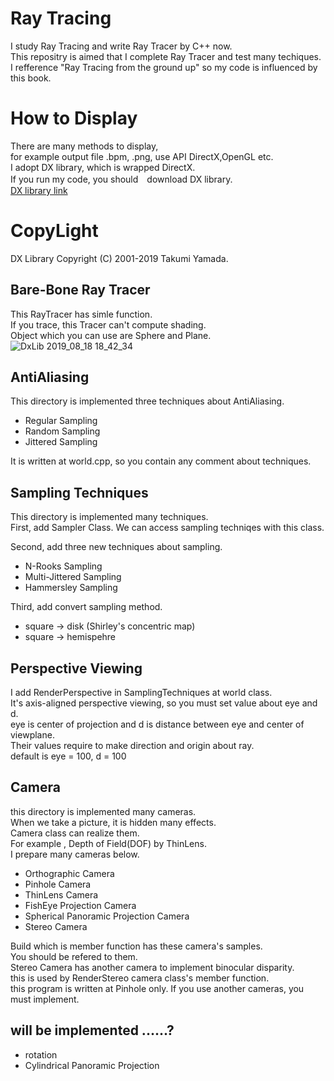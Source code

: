 # Ray Tracing
I study Ray Tracing and write Ray Tracer by C++ now.  
This repositry is aimed that I complete Ray Tracer and test many techiques.  
I refference "Ray Tracing from the ground up" so my code is influenced by this book.
# How to Display
There are many methods to display,   
for example output file .bpm, .png, use API DirectX,OpenGL etc.   
I adopt DX library, which is wrapped DirectX.   
If you run my code, you should　download DX library.  
[DX library link](https://dxlib.xsrv.jp/index.html)  
# CopyLight  
DX Library Copyright (C) 2001-2019 Takumi Yamada.
## Bare-Bone Ray Tracer
This RayTracer has simle function.  
If you trace, this Tracer can't compute shading.  
Object which you can use are Sphere and Plane.  
![DxLib 2019_08_18 18_42_34](https://user-images.githubusercontent.com/28126083/63223366-36aa8480-c1ef-11e9-9847-fbd02283add2.png)
## AntiAliasing
This directory is implemented three techniques about AntiAliasing.  
* Regular Sampling   
* Random Sampling  
* Jittered Sampling  

It is written at world.cpp, so you contain any comment about techniques.  
## Sampling Techniques
This directory is implemented many techniques.  
First, add Sampler Class. We can access sampling techniqes with this class.  

Second, add three new techniques about sampling.  
* N-Rooks Sampling 
* Multi-Jittered Sampling
* Hammersley Sampling  

Third, add convert sampling method.  
* square -> disk (Shirley's concentric map)
* square -> hemispehre

## Perspective Viewing
I add RenderPerspective in SamplingTechniques at world class.  
It's axis-aligned perspective viewing, so you must set value about eye and d.  
eye is center of projection and d is distance between eye and center of viewplane.  
Their values require to make direction and origin about ray.  
default is eye = 100, d = 100

## Camera
this directory is implemented many cameras.  
When we take a picture, it is hidden many effects.  
Camera class can realize them.  
For example , Depth of Field(DOF) by ThinLens.  
I prepare many cameras below.  

* Orthographic Camera
* Pinhole Camera
* ThinLens Camera
* FishEye Projection Camera
* Spherical Panoramic Projection Camera
* Stereo Camera

Build which is member function has these camera's samples.  
You should be refered to them.  
Stereo Camera has another camera to implement binocular disparity.  
this is used by RenderStereo camera class's member function.  
this program is written at Pinhole only.
If you use another cameras, you must implement.

## will be implemented ......?
* rotation
* Cylindrical Panoramic Projection
